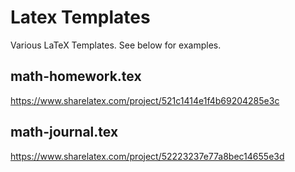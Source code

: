 # Latex Templates

Various LaTeX Templates. See below for examples.

## math-homework.tex

https://www.sharelatex.com/project/521c1414e1f4b69204285e3c	

## math-journal.tex

https://www.sharelatex.com/project/52223237e77a8bec14655e3d



